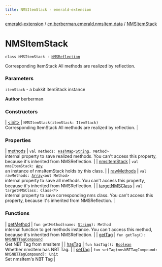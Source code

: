 ```yaml
---
title: NMSItemStack - emerald-extension
---
```


[emerald-extension](../../index.html) / [cn.berberman.emerald.nmsItem.data](../index.html) / [NMSItemStack](.)

# NMSItemStack

`class NMSItemStack : `[`NMSReflection`](../../cn.berberman.emerald.nms-item/-n-m-s-reflection/index.html)

Corresponding ItemStack
All methods are realized by reflection.

### Parameters

`itemStack` - a bukkit itemStack instance

**Author**
berberman

### Constructors

| [&lt;init&gt;](-init-.html) | `NMSItemStack(itemStack: ItemStack)`<br>Corresponding ItemStack All methods are realized by reflection. |

### Properties

| [methods](methods.html) | `val methods: `[`HashMap`](https://kotlinlang.org/api/latest/jvm/stdlib/kotlin.collections/-hash-map/index.html)`<`[`String`](https://kotlinlang.org/api/latest/jvm/stdlib/kotlin/-string/index.html)`, Method>`<br>internal property to save realized methods. You can't access this property, because it's inherited from NMSReflection. |
| [nmsItemStack](nms-item-stack.html) | `val nmsItemStack: `[`Any`](https://kotlinlang.org/api/latest/jvm/stdlib/kotlin/-any/index.html)<br>an instance of nmsItemStack holds by this class. |
| [rawMethods](raw-methods.html) | `val rawMethods: `[`Array`](https://kotlinlang.org/api/latest/jvm/stdlib/kotlin/-array/index.html)`<out Method>`<br>internal property to save all methods. You can't access this property, because it's inherited from NMSReflection. |
| [targetNMSClass](target-n-m-s-class.html) | `val targetNMSClass: Class<*>`<br>internal property to save corresponding nms class.     You can't access this property, because it's inherited from NMSReflection. |

### Functions

| [getMethod](get-method.html) | `fun getMethod(name: `[`String`](https://kotlinlang.org/api/latest/jvm/stdlib/kotlin/-string/index.html)`): Method`<br>internal function to get methods instance.     You can't access this method, because it's inherited from NMSReflection. |
| [getTag](get-tag.html) | `fun getTag(): `[`NMSNBTTagCompound`](../-n-m-s-n-b-t-tag-compound/index.html)<br>Get NBT Tag from nmsItem |
| [hasTag](has-tag.html) | `fun hasTag(): `[`Boolean`](https://kotlinlang.org/api/latest/jvm/stdlib/kotlin/-boolean/index.html)<br>Whether nmsItem has NBT Tag. |
| [setTag](set-tag.html) | `fun setTag(nmsNBTTagCompound: `[`NMSNBTTagCompound`](../-n-m-s-n-b-t-tag-compound/index.html)`): `[`Unit`](https://kotlinlang.org/api/latest/jvm/stdlib/kotlin/-unit/index.html)<br>Set nmsItem's NBT Tag |

